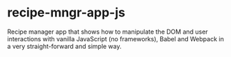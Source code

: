 # recipe-mngr-app-js
Recipe manager app that shows how to manipulate the DOM and user interactions with vanilla JavaScript (no frameworks), Babel and Webpack in a very straight-forward and simple way.
